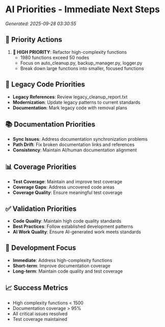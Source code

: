 # AI Priorities - Immediate Next Steps
*Generated: 2025-09-28 03:30:55*

## 🎯 Priority Actions
1. **🔴 HIGH PRIORITY**: Refactor high-complexity functions
   - 1980 functions exceed 50 nodes
   - Focus on auto_cleanup.py, backup_manager.py, logger.py
   - Break down large functions into smaller, focused functions

## 🧹 Legacy Code Priorities
- **Legacy References**: Review legacy_cleanup_report.txt
- **Modernization**: Update legacy patterns to current standards
- **Documentation**: Mark legacy code with removal plans

## 📚 Documentation Priorities
- **Sync Issues**: Address documentation synchronization problems
- **Path Drift**: Fix broken documentation links and references
- **Consistency**: Maintain AI/human documentation alignment

## 📊 Coverage Priorities
- **Test Coverage**: Maintain and improve test coverage
- **Coverage Gaps**: Address uncovered code areas
- **Coverage Quality**: Ensure meaningful test coverage

## ✅ Validation Priorities
- **Code Quality**: Maintain high code quality standards
- **Best Practices**: Follow established development patterns
- **AI Work Quality**: Ensure AI-generated work meets standards

## 🚀 Development Focus
- **Immediate**: Address high-complexity functions
- **Short-term**: Improve documentation coverage
- **Long-term**: Maintain code quality and test coverage

## 📈 Success Metrics
- High complexity functions < 1500
- Documentation coverage > 95%
- All critical issues resolved
- Test coverage maintained
